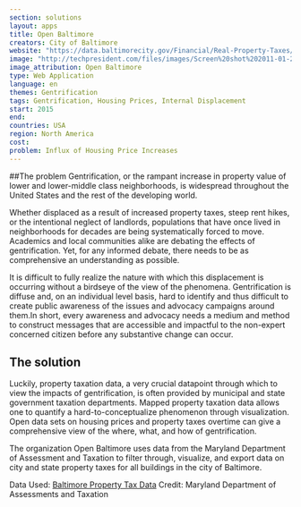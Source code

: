 ```yaml
---
section: solutions
layout: apps
title: Open Baltimore 
creators: City of Baltimore 
website: "https://data.baltimorecity.gov/Financial/Real-Property-Taxes/27w9-urtv"
image: "http://techpresident.com/files/images/Screen%20shot%202011-01-26%20at%2012.11.58%20PM.png"
image_attribution: Open Baltimore
type: Web Application
language: en
themes: Gentrification
tags: Gentrification, Housing Prices, Internal Displacement
start: 2015
end: 
countries: USA
region: North America
cost:
problem: Influx of Housing Price Increases
---
```

##The problem
Gentrification, or the rampant increase in property value of lower and lower-middle class neighborhoods, is widespread throughout the United States and the rest of the developing world.

Whether displaced as a result of increased property taxes, steep rent hikes, or the intentional neglect of landlords, populations that have once lived in neighborhoods for decades are being systematically forced to move. Academics and local communities alike are debating the effects of gentrification. Yet, for any informed debate, there needs to be as comprehensive an understanding as possible.

It is difficult to fully realize the nature with which this displacement is occurring without a birdseye of the view of the phenomena. Gentrification is diffuse and, on an individual level basis, hard to identify and thus difficult to create public awareness of the issues and advocacy campaigns around them.In short, every awareness and advocacy needs a medium and method to construct messages that are accessible and impactful to the non-expert concerned citizen before any substantive change can occur.

## The solution
Luckily, property taxation data, a very crucial datapoint through which to view the impacts of gentrification, is often provided by municipal and state government taxation departments. Mapped property taxation data allows one to quantify a hard-to-conceptualize phenomenon through visualization. Open data sets on housing prices and property taxes overtime can give a comprehensive view of the where, what, and how of gentrification. 

The organization Open Baltimore uses data from the Maryland Department of Assessment and Taxation to filter through, visualize, and export data on city and state property taxes for all buildings in the city of Baltimore.

Data Used: [Baltimore Property Tax Data](http://sdat.resiusa.org/RealProperty/Pages/default.aspx)
Credit: Maryland Department of Assessments and Taxation
